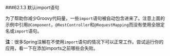 ###62.1.3 默认import语句

为了帮助你减少Groovy代码量，一些`import`语句被自动包含进来了。注意上面的示例中引用`@Component`，`@RestController`和`@RequestMapping`而没有使用全限定名或`import`语句。

**注**：很多Spring注解在不使用`import`语句的情况下可以正常工作。尝试运行你的应用，看一下在添加imports之前哪些会失败。
